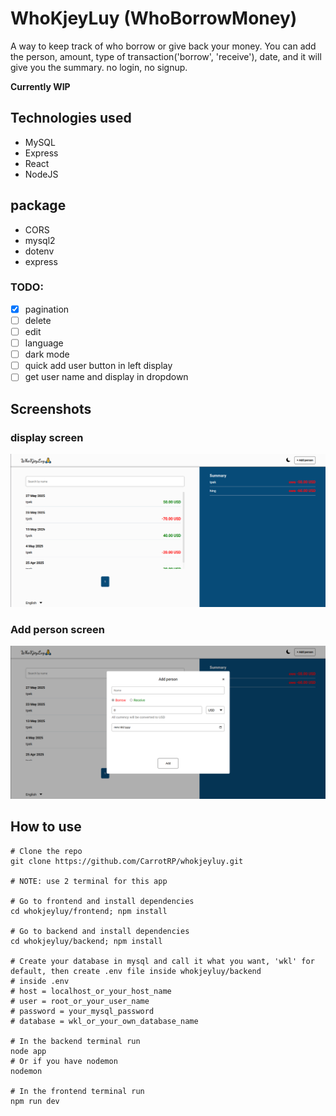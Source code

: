 # WhoKjeyLuy (WhoBorrowMoney)

A way to keep track of who borrow or give back your money. You can add the person, amount, type of transaction('borrow', 'receive'), date, and it will give you the summary. no login, no signup.

**Currently WIP**

## Technologies used
- MySQL
- Express
- React
- NodeJS
## package
- CORS
- mysql2
- dotenv
- express

### TODO:
- [x] pagination
- [ ] delete
- [ ] edit
- [ ] language
- [ ] dark mode
- [ ] quick add user button in left display
- [ ] get user name and display in dropdown

## Screenshots

### display screen
![display-screen](/assets/screenshot1.png)
### Add person screen
![add-screen](/assets/screenshot2.png)

## How to use

```
# Clone the repo
git clone https://github.com/CarrotRP/whokjeyluy.git

# NOTE: use 2 terminal for this app

# Go to frontend and install dependencies
cd whokjeyluy/frontend; npm install

# Go to backend and install dependencies
cd whokjeyluy/backend; npm install

# Create your database in mysql and call it what you want, 'wkl' for default, then create .env file inside whokjeyluy/backend
# inside .env
# host = localhost_or_your_host_name
# user = root_or_your_user_name
# password = your_mysql_password
# database = wkl_or_your_own_database_name

# In the backend terminal run
node app
# Or if you have nodemon
nodemon

# In the frontend terminal run
npm run dev

```